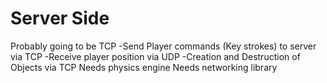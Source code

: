 # Server Side
Probably going to be TCP
-Send Player commands (Key strokes) to server via TCP
-Receive player position via UDP
-Creation and Destruction of Objects via TCP
Needs physics engine
Needs networking library
